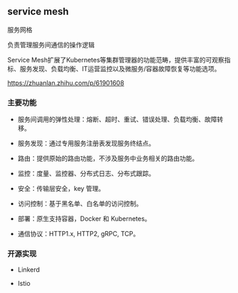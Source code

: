 ## service mesh

服务网格


负责管理服务间通信的操作逻辑

Service Mesh扩展了Kubernetes等集群管理器的功能范畴，提供丰富的可观察指标、服务发现、负载均衡、IT运营监控以及微服务/容器故障恢复等功能选项。


https://zhuanlan.zhihu.com/p/61901608

### 主要功能

* 服务间调用的弹性处理：熔断、超时、重试、错误处理、负载均衡、故障转移。

* 服务发现：通过专用服务注册表发现服务终结点。

* 路由：提供原始的路由功能，不涉及服务中业务相关的路由功能。

* 监控：度量、监控器、分布式日志、分布式跟踪。

* 安全：传输层安全，key 管理。

* 访问控制：基于黑名单、白名单的访问控制。

* 部署：原生支持容器，Docker 和 Kubernetes。

* 通信协议：HTTP1.x, HTTP2, gRPC, TCP。


### 开源实现

* Linkerd

* Istio


